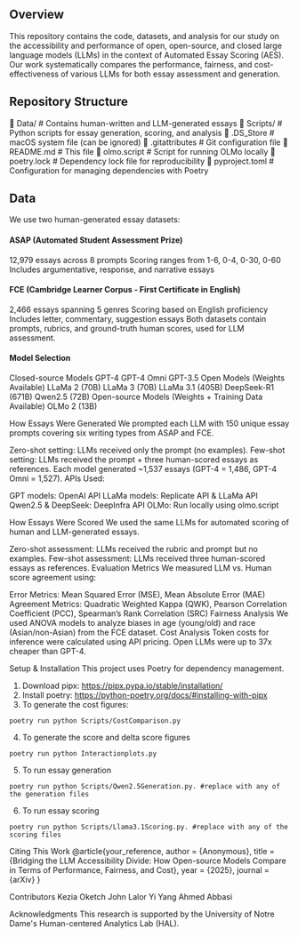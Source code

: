 ## Overview
This repository contains the code, datasets, and analysis for our study on the accessibility and performance of open, open-source, and closed large language models (LLMs) in the context of Automated Essay Scoring (AES). Our work systematically compares the performance, fairness, and cost-effectiveness of various LLMs for both essay assessment and generation.

## Repository Structure
📂 Data/              # Contains human-written and LLM-generated essays
📂 Scripts/           # Python scripts for essay generation, scoring, and analysis
📜 .DS_Store         # macOS system file (can be ignored)
📜 .gitattributes    # Git configuration file
📜 README.md         # This file
📜 olmo.script       # Script for running OLMo locally
📜 poetry.lock       # Dependency lock file for reproducibility
📜 pyproject.toml    # Configuration for managing dependencies with Poetry

## Data
We use two human-generated essay datasets:

#### ASAP (Automated Student Assessment Prize)

12,979 essays across 8 prompts
Scoring ranges from 1-6, 0-4, 0-30, 0-60
Includes argumentative, response, and narrative essays

#### FCE (Cambridge Learner Corpus - First Certificate in English)
2,466 essays spanning 5 genres
Scoring based on English proficiency
Includes letter, commentary, suggestion essays
Both datasets contain prompts, rubrics, and ground-truth human scores, used for LLM assessment.

#### Model Selection
Closed-source Models
GPT-4
GPT-4 Omni
GPT-3.5
Open Models (Weights Available)
LLaMa 2 (70B)
LLaMa 3 (70B)
LLaMa 3.1 (405B)
DeepSeek-R1 (671B)
Qwen2.5 (72B)
Open-source Models (Weights + Training Data Available)
OLMo 2 (13B)

How Essays Were Generated
We prompted each LLM with 150 unique essay prompts covering six writing types from ASAP and FCE.

Zero-shot setting: LLMs received only the prompt (no examples).
Few-shot setting: LLMs received the prompt + three human-scored essays as references.
Each model generated ~1,537 essays (GPT-4 = 1,486, GPT-4 Omni = 1,527).
APIs Used:

GPT models: OpenAI API
LLaMa models: Replicate API & LLaMa API
Qwen2.5 & DeepSeek: DeepInfra API
OLMo: Run locally using olmo.script

How Essays Were Scored
We used the same LLMs for automated scoring of human and LLM-generated essays.

Zero-shot assessment: LLMs received the rubric and prompt but no examples.
Few-shot assessment: LLMs received three human-scored essays as references.
Evaluation Metrics
We measured LLM vs. Human score agreement using:

Error Metrics: Mean Squared Error (MSE), Mean Absolute Error (MAE)
Agreement Metrics: Quadratic Weighted Kappa (QWK), Pearson Correlation Coefficient (PCC), Spearman’s Rank Correlation (SRC)
Fairness Analysis
We used ANOVA models to analyze biases in age (young/old) and race (Asian/non-Asian) from the FCE dataset.
Cost Analysis
Token costs for inference were calculated using API pricing.
Open LLMs were up to 37x cheaper than GPT-4.

Setup & Installation
This project uses Poetry for dependency management.

1. Download pipx: https://pipx.pypa.io/stable/installation/
2. Install poetry: https://python-poetry.org/docs/#installing-with-pipx
3. To generate the cost figures:

```{python}
poetry run python Scripts/CostComparison.py
```

4. To generate the score and delta score figures

```{python}
poetry run python Interactionplots.py
```
5. To run essay generation
```{python}
poetry run python Scripts/Qwen2.5Generation.py. #replace with any of the generation files
```
6. To run essay scoring
```{python}
poetry run python Scripts/Llama3.1Scoring.py. #replace with any of the scoring files
```
Citing This Work
@article{your_reference,
  author = {Anonymous},
  title = {Bridging the LLM Accessibility Divide: How Open-source Models Compare in Terms of Performance, Fairness, and Cost},
  year = {2025},
  journal = {arXiv}
}

Contributors
Kezia Oketch
John Lalor
Yi Yang
Ahmed Abbasi

Acknowledgments
This research is supported by the University of Notre Dame's Human-centered Analytics Lab (HAL).
